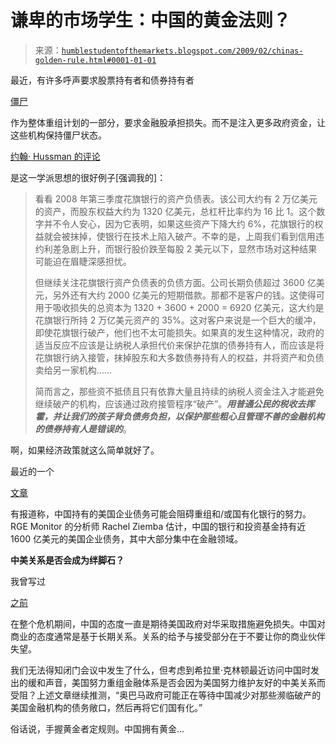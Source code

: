<!--yml

类别：未分类

日期：2024-05-18 00:57:46

-->

# 谦卑的市场学生：中国的黄金法则？

> 来源：[`humblestudentofthemarkets.blogspot.com/2009/02/chinas-golden-rule.html#0001-01-01`](https://humblestudentofthemarkets.blogspot.com/2009/02/chinas-golden-rule.html#0001-01-01)

最近，有许多呼声要求股票持有者和债券持有者

[僵尸](http://jeffmatthewsisnotmakingthisup.blogspot.com/2009/02/zombies-must-die.html)

作为整体重组计划的一部分，要求金融股承担损失。而不是注入更多政府资金，让这些机构保持僵尸状态。

[约翰· Hussman 的评论](http://www.hussmanfunds.com/wmc/wmc090223.htm)

是这一学派思想的很好例子[强调我的]：

> 看看 2008 年第三季度花旗银行的资产负债表。该公司大约有 2 万亿美元的资产，而股东权益大约为 1320 亿美元，总杠杆比率约为 16 比 1。这个数字并不令人安心，因为它表明，如果这些资产下降大约 6%，花旗银行的权益就会被抹掉，使银行在技术上陷入破产。不幸的是，上周我们看到信用违约利差急剧上升，而银行股价跌至每股 2 美元以下，显然市场对这种结果可能迫在眉睫深感担忧。
> 
> 但继续关注花旗银行资产负债表的负债方面。公司长期负债超过 3600 亿美元，另外还有大约 2000 亿美元的短期借款。那都不是客户的钱。这使得可用于吸收损失的总资本为 1320 + 3600 + 2000 = 6920 亿美元，这大约是花旗银行所持 2 万亿美元资产的 35%。这对客户来说是一个巨大的缓冲，即使花旗银行破产，他们也不太可能损失。如果真的发生这种情况，政府的适当反应不应该是让纳税人承担代价来保护花旗的债券持有人，而应该是将花旗银行纳入接管，抹掉股东和大多数债券持有人的权益，并将资产和负债卖给另一家机构……
> 
> 简而言之，那些资不抵债且只有依靠大量且持续的纳税人资金注入才能避免继续破产的机构，应该通过政府接管程序“破产”。***用普通公民的税收去挥霍，并让我们的孩子背负债务负担，以保护那些粗心且管理不善的金融机构的债券持有人是错误的***。

啊，如果经济政策就这么简单就好了。

最近的一个

[文章](http://www.financialweek.com/apps/pbcs.dll/article?AID=/20090223/REG/902209973)

有报道称，中国持有的美国企业债务可能会阻碍重组和/或国有化银行的努力。RGE Monitor 的分析师 Rachel Ziemba 估计，中国的银行和投资基金持有近 1600 亿美元的美国企业债务，其中大部分集中在金融领域。

**中美关系是否会成为绊脚石？**

我曾写过

[之前](http://humblestudentofthemarkets.blogspot.com/2008/09/this-bailout-is-destined-to-end-in.html)

在整个危机期间，中国的态度一直是期待美国政府对华采取措施避免损失。中国对商业的态度通常是基于长期关系。关系的给予与接受部分在于不要让你的商业伙伴失望。

我们无法得知闭门会议中发生了什么，但考虑到希拉里·克林顿最近访问中国时发出的缓和声音，美国努力重组金融体系是否会因为美国努力维护友好的中美关系而受阻？上述文章继续推测，“奥巴马政府可能正在等待中国减少对那些濒临破产的美国金融机构的债务敞口，然后再将它们国有化。”

俗话说，手握黄金者定规则。中国拥有黄金…
